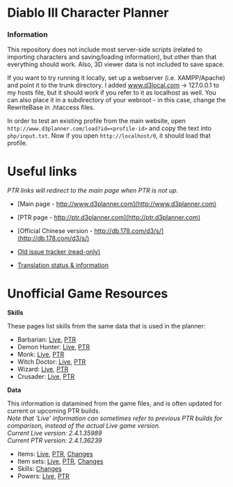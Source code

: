# Diablo III Character Planner

### Information

This repository does not include most server-side scripts (related to importing characters and saving/loading information), but other than that everything should work. Also, 3D viewer data is not included to save space.

If you want to try running it locally, set up a webserver (i.e. XAMPP/Apache) and point it to the trunk directory. I added www.d3local.com -> 127.0.0.1 to my hosts file, but it should work if you refer to it as localhost as well. You can also place it in a subdirectory of your webroot - in this case, change the RewriteBase in .htaccess files.

In order to test an existing profile from the main website, open `http://www.d3planner.com/load?id=<profile-id>` and copy the text into `php/input.txt`. Now if you open `http://localhost/0`, it should load that profile.

# Useful links
*PTR links will redirect to the main page when PTR is not up.*

* [Main page - http://www.d3planner.com](http://www.d3planner.com)
* [PTR page - http://ptr.d3planner.com](http://ptr.d3planner.com)
* [Official Chinese version - http://db.178.com/d3/s/](http://db.178.com/d3/s/)

* [Old issue tracker (read-only)](http://www.d3planner.com/mantisbt/view_all_bug_page.php)
* [Translation status & information](http://www.d3planner.com/translate/)

# Unofficial Game Resources

**Skills**

These pages list skills from the same data that is used in the planner:

* Barbarian: [Live](http://www.d3planner.com/skills/barbarian), [PTR](http://ptr.d3planner.com/skills/barbarian)
* Demon Hunter: [Live](http://www.d3planner.com/skills/demonhunter), [PTR](http://ptr.d3planner.com/skills/demonhunter)
* Monk: [Live](http://www.d3planner.com/skills/monk), [PTR](http://ptr.d3planner.com/skills/monk)
* Witch Doctor: [Live](http://www.d3planner.com/skills/witchdoctor), [PTR](http://ptr.d3planner.com/skills/witchdoctor)
* Wizard: [Live](http://www.d3planner.com/skills/wizard), [PTR](http://ptr.d3planner.com/skills/wizard)
* Crusader: [Live](http://www.d3planner.com/skills/crusader), [PTR](http://ptr.d3planner.com/skills/crusader)

**Data**  

This information is datamined from the game files, and is often updated for current or upcoming PTR builds.  
*Note that 'Live' information can sometimes refer to previous PTR builds for comparison, instead of the actual Live game version.*  
*Current Live version: 2.4.1.35989*  
*Current PTR version: 2.4.1.36239*

* Items: [Live](http://www.d3planner.com/game/items), [PTR](http://ptr.d3planner.com/game/items), [Changes](http://www.d3planner.com/diff/items)
* Item sets: [Live](http://www.d3planner.com/game/itemsets), [PTR](http://ptr.d3planner.com/game/itemsets), [Changes](http://www.d3planner.com/diff/itemsets)
* Skills: [Changes](http://www.d3planner.com/diff/powers)
* Powers: [Live](http://www.d3planner.com/powers/), [PTR](http://ptr.d3planner.com/powers/)
